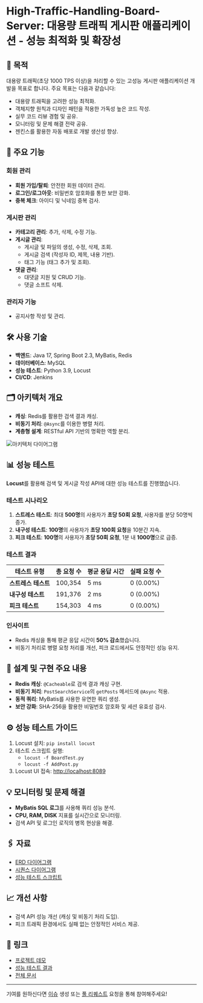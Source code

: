 # High-Traffic-Handling-Board-Server: 대용량 트래픽 게시판 애플리케이션 - 성능 최적화 및 확장성

## 🎯 목적
대용량 트래픽(초당 1000 TPS 이상)을 처리할 수 있는 고성능 게시판 애플리케이션 개발을 목표로 합니다. 주요 목표는 다음과 같습니다:
- 대용량 트래픽을 고려한 성능 최적화.
- 객체지향 원칙과 디자인 패턴을 적용한 가독성 높은 코드 작성.
- 실무 코드 리뷰 경험 및 공유.
- 모니터링 및 문제 해결 전략 공유.
- 젠킨스를 활용한 자동 배포로 개발 생산성 향상.

## 🚀 주요 기능
### 회원 관리
- **회원 가입/탈퇴**: 안전한 회원 데이터 관리.
- **로그인/로그아웃**: 비밀번호 암호화를 통한 보안 강화.
- **중복 체크**: 아이디 및 닉네임 중복 검사.

### 게시판 관리
- **카테고리 관리**: 추가, 삭제, 수정 기능.
- **게시글 관리**:
  - 게시글 및 파일의 생성, 수정, 삭제, 조회.
  - 게시글 검색 (작성자 ID, 제목, 내용 기반).
  - 태그 기능 (태그 추가 및 조회).
- **댓글 관리**:
  - 대댓글 지원 및 CRUD 기능.
  - 댓글 소프트 삭제.

### 관리자 기능
- 공지사항 작성 및 관리.

## 🛠️ 사용 기술
- **백엔드**: Java 17, Spring Boot 2.3, MyBatis, Redis
- **데이터베이스**: MySQL
- **성능 테스트**: Python 3.9, Locust
- **CI/CD**: Jenkins

## 🗂️ 아키텍처 개요
- **캐싱**: Redis를 활용한 검색 결과 캐싱.
- **비동기 처리**: `@Async`를 이용한 병렬 처리.
- **계층형 설계**: RESTful API 기반의 명확한 역할 분리.

![아키텍처 다이어그램](링크_아키텍처_다이어그램)

## 📊 성능 테스트
**Locust**를 활용해 검색 및 게시글 작성 API에 대한 성능 테스트를 진행했습니다.
### 테스트 시나리오
1. **스트레스 테스트**: 최대 **500명**의 사용자가 **초당 50회 요청**, 사용자를 분당 50명씩 증가.
2. **내구성 테스트**: **100명**의 사용자가 **초당 100회 요청**을 10분간 지속.
3. **피크 테스트**: **100명**의 사용자가 **초당 50회 요청**, 1분 내 **1000명**으로 급증.

### 테스트 결과
| 테스트 유형         | 총 요청 수  | 평균 응답 시간 | 실패 요청 수 |
|---------------------|------------|----------------|--------------|
| **스트레스 테스트**  | 100,354    | 5 ms          | 0 (0.00%)    |
| **내구성 테스트**    | 191,376    | 2 ms          | 0 (0.00%)    |
| **피크 테스트**      | 154,303    | 4 ms          | 0 (0.00%)    |

### 인사이트
- Redis 캐싱을 통해 평균 응답 시간이 **50% 감소**했습니다.
- 비동기 처리로 병렬 요청 처리를 개선, 피크 로드에서도 안정적인 성능 유지.

## 📝 설계 및 구현 주요 내용
- **Redis 캐싱**: `@Cacheable`로 검색 결과 캐싱 구현.
- **비동기 처리**: `PostSearchService`의 `getPosts` 메서드에 `@Async` 적용.
- **동적 쿼리**: MyBatis를 사용한 유연한 쿼리 생성.
- **보안 강화**: SHA-256을 활용한 비밀번호 암호화 및 세션 유효성 검사.

## ⚙️ 성능 테스트 가이드
1. Locust 설치: `pip install locust`
2. 테스트 스크립트 실행:
   - `locust -f BoardTest.py`
   - `locust -f AddPost.py`
3. Locust UI 접속: [http://localhost:8089](http://localhost:8089)

## 💡 모니터링 및 문제 해결
- **MyBatis SQL 로그**를 사용해 쿼리 성능 분석.
- **CPU, RAM, DISK** 지표를 실시간으로 모니터링.
- 검색 API 및 로그인 로직의 병목 현상을 해결.

## 🖇️ 자료
- [ERD 다이어그램](링크_ERD_다이어그램)
- [시퀀스 다이어그램](링크_시퀀스_다이어그램)
- [성능 테스트 스크립트](링크_테스트_스크립트)

## 📈 개선 사항
- 검색 API 성능 개선 (캐싱 및 비동기 처리 도입).
- 피크 트래픽 환경에서도 실패 없는 안정적인 서비스 제공.

## 🔗 링크
- [프로젝트 데모](링크_프로젝트_데모)
- [성능 테스트 결과](링크_테스트_결과)
- [전체 문서](링크_전체_문서)

---

기여를 원하신다면 [이슈](링크_이슈) 생성 또는 [풀 리퀘스트](링크_풀리퀘스트) 요청을 통해 참여해주세요!
